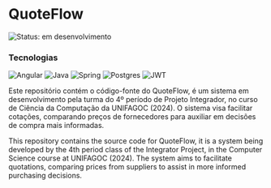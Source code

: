 # QuoteFlow

![Status: em desenvolvimento](http://img.shields.io/static/v1?label=STATUS&message=EM%20DESENVOLVIMENTO&color=GREEN&style=for-the-badge)

### Tecnologias

![Angular](https://img.shields.io/badge/angular-%23DD0031.svg?style=for-the-badge&logo=angular&logoColor=white)
![Java](https://img.shields.io/badge/java-%23ED8B00.svg?style=for-the-badge&logo=openjdk&logoColor=white)
![Spring](https://img.shields.io/badge/spring-%236DB33F.svg?style=for-the-badge&logo=spring&logoColor=white)
![Postgres](https://img.shields.io/badge/postgres-%23316192.svg?style=for-the-badge&logo=postgresql&logoColor=white)
![JWT](https://img.shields.io/badge/JWT-black?style=for-the-badge&logo=JSON%20web%20tokens)

Este repositório contém o código-fonte do QuoteFlow, é um sistema em desenvolvimento pela turma do 4º período de Projeto Integrador, no curso de Ciência da Computação da UNIFAGOC (2024). O sistema visa facilitar cotações, comparando preços de fornecedores para auxiliar em decisões de compra mais informadas.

This repository contains the source code for QuoteFlow, it is a system being developed by the 4th period class of the Integrator Project, in the Computer Science course at UNIFAGOC (2024). The system aims to facilitate quotations, comparing prices from suppliers to assist in more informed purchasing decisions.


